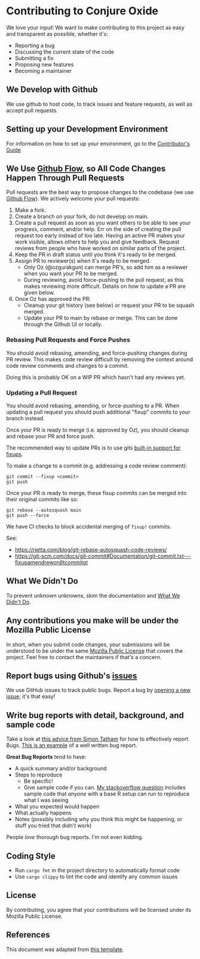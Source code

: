 # Contributing to Conjure Oxide
We love your input! We want to make contributing to this project as easy and transparent as possible, whether it's:

- Reporting a bug
- Discussing the current state of the code
- Submitting a fix
- Proposing new features
- Becoming a maintainer

## We Develop with Github
We use github to host code, to track issues and feature requests, as well as accept pull requests.

## Setting up your Development Environment
For information on how to set up your environment, go to the [Contributor's Guide](https://github.com/conjure-cp/conjure-oxide/wiki/Setting-up-your-development-environment)

## We Use [Github Flow](https://guides.github.com/introduction/flow/index.html), so All Code Changes Happen Through Pull Requests
Pull requests are the best way to propose changes to the codebase (we use [Github Flow](https://guides.github.com/introduction/flow/index.html)). We actively welcome your pull requests:

1. Make a fork.
2. Create a branch on your fork, do not develop on main.
3. Create a pull request as soon as you want others to be able to see your progress, comment, and/or help. Err on the side of creating the pull request too early instead of too late. Having an active PR makes your work visible, allows others to help you and give feedback. Request reviews from people who have worked on similar parts of the project.
4. Keep the PR in draft status until you think it's ready to be merged.
5. Assign PR to reviewer(s) when it's ready to be merged.
    - Only Oz (@ozgurakgun) can merge PR's, so add him as a reviewer when you
      want your PR to be merged.
    - During reviewing, avoid force-pushing to the pull request, as this makes
      reviewing more difficult. Details on how to update a PR are given below.
7. Once Oz has approved the PR:
    * Cleanup your git history (see below) or request your PR to be squash merged.
    * Update your PR to main by rebase or merge. This can be done through the
      Github UI or locally.

### Rebasing Pull Requests and Force Pushes

You should avoid rebasing, amending, and force-pushing changes during PR
review. This makes code review difficult by removing the context around code
review comments and changes to a commit. 

Doing this is probably OK on a WIP PR which hasn't had any reviews yet.

### Updating a Pull Request 

You should avoid rebasing, amending, or force-pushing to a PR. When updating a
pull request you should push additional "fixup" commits to your branch instead.

Once your PR is ready to merge (i.e. approved by Oz), you should cleanup and
rebase your PR and force push. 

The recommended way to update PRs is to use gits [built-in support for
fixups](https://git-scm.com/docs/git-commit#Documentation/git-commit.txt---fixupamendrewordltcommitgt).

To make a change to a commit (e.g. addressing a code review comment):

```
git commit --fixup <commit>
git push
```

Once your PR is ready to merge, these fixup commits can be merged into their
original commits like so: 

```
git rebase --autosquash main
git push --force
```

We have CI checks to block accidental merging of `fixup!` commits.


See: 
 * https://rietta.com/blog/git-rebase-autosquash-code-reviews/
 * https://git-scm.com/docs/git-commit#Documentation/git-commit.txt---fixupamendrewordltcommitgt



## What We Didn't Do
To prevent unknown unknowns, skim the documentation and [What We Didn't Do](https://github.com/conjure-cp/conjure-oxide/wiki/What-We-Didn%27t-Do).

## Any contributions you make will be under the Mozilla Public License
In short, when you submit code changes, your submissions will be understood to be under the same [Mozilla Public License](https://www.mozilla.org/en-US/MPL/2.0/) that covers the project. Feel free to contact the maintainers if that's a concern.

## Report bugs using Github's [issues](https://github.com/conjure-cp/conjure-oxide/issues)
We use GitHub issues to track public bugs. Report a bug by [opening a new issue](https://github.com/conjure-cp/conjure-oxide/issues/new); it's that easy!

## Write bug reports with detail, background, and sample code
Take a look at [this advice from Simon Tatham](https://www.chiark.greenend.org.uk/~sgtatham/bugs.html) for how to effectively report Bugs. [This is an example](http://stackoverflow.com/q/12488905/180626) of a well written bug report. 

**Great Bug Reports** tend to have:

- A quick summary and/or background
- Steps to reproduce
  - Be specific!
  - Give sample code if you can. [My stackoverflow question](http://stackoverflow.com/q/12488905/180626) includes sample code that *anyone* with a base R setup can run to reproduce what I was seeing
- What you expected would happen
- What actually happens
- Notes (possibly including why you think this might be happening, or stuff you tried that didn't work)

People *love* thorough bug reports. I'm not even kidding.

## Coding Style
- Run `cargo fmt` in the project directory to automatically format code
- Use `cargo clippy` to lint the code and identify any common issues

## License
By contributing, you agree that your contributions will be licensed under its Mozilla Public License.

## References
This document was adapted from [this template](https://gist.github.com/briandk/3d2e8b3ec8daf5a27a62).
